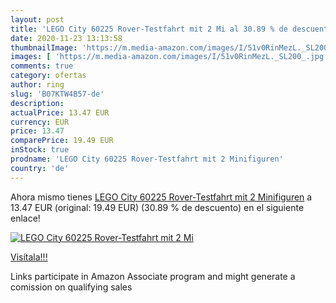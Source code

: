 ```yaml
---
layout: post
title: 'LEGO City 60225 Rover-Testfahrt mit 2 Mi al 30.89 % de descuento'
date: 2020-11-23 13:13:58
thumbnailImage: 'https://m.media-amazon.com/images/I/51v0RinMezL._SL200_.jpg'
images: [ 'https://m.media-amazon.com/images/I/51v0RinMezL._SL200_.jpg' ]
comments: true
category: ofertas
author: ring
slug: 'B07KTW4B57-de'
description:
actualPrice: 13.47 EUR
currency: EUR
price: 13.47
comparePrice: 19.49 EUR
inStock: true
prodname: 'LEGO City 60225 Rover-Testfahrt mit 2 Minifiguren'
country: 'de'
---
```


Ahora mismo tienes [LEGO City 60225 Rover-Testfahrt mit 2 Minifiguren](https://www.amazon.de/dp/B07KTW4B57/?tag=tolees0ca-21) a 13.47 EUR (original: 19.49 EUR) (30.89 %  de descuento) en el siguiente enlace!

[![LEGO City 60225 Rover-Testfahrt mit 2 Mi](https://m.media-amazon.com/images/I/51v0RinMezL._SL200_.jpg)](https://www.amazon.de/dp/B07KTW4B57/?tag=tolees0ca-21)

[Visítala!!!](https://www.amazon.de/dp/B07KTW4B57/?tag=tolees0ca-21)

Links participate in Amazon Associate program and might generate a comission on qualifying sales
